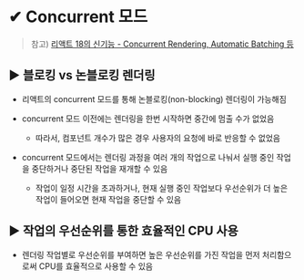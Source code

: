 # ✔ Concurrent 모드

> 참고) [리액트 18의 신기능 - Concurrent Rendering, Automatic Batching 등](https://www.freecodecamp.org/korean/news/riaegteu-18yi-singineung-dongsiseong-rendeoring-concurrent-rendering-jadong-ilgwal-ceori-automatic-batching-deung/)

## ▶ 블로킹 vs 논블로킹 렌더링

- 리액트의 concurrent 모드를 통해 논블로킹(non-blocking) 렌더링이 가능해짐
- concurrent 모드 이전에는 렌더링을 한번 시작하면 중간에 멈출 수가 없었음

  - 따라서, 컴포넌트 개수가 많은 경우 사용자의 요청에 바로 반응할 수 없었음

- concurrent 모드에서는 렌더링 과정을 여러 개의 작업으로 나눠서 실행 중인 작업을 중단하거나 중단된 작업을 재개할 수 있음

  - 작업이 일정 시간을 초과하거나, 현재 실행 중인 작업보다 우선순위가 더 높은 작업이 들어오면 현재 작업을 중단할 수 있음

## ▶ 작업의 우선순위를 통한 효율적인 CPU 사용

- 렌더링 작업별로 우선순위를 부여하면 높은 우선순위를 가진 작업을 먼저 처리함으로써 CPU를 효율적으로 사용할 수 있음
